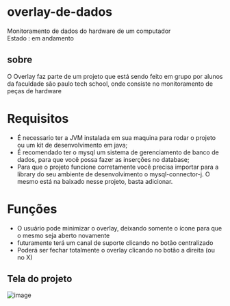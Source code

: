 # overlay-de-dados
Monitoramento de dados do hardware de um computador
<br>Estado : em andamento

## sobre
O Overlay faz parte de um projeto que está sendo feito em grupo por alunos da faculdade são paulo tech school, onde consiste no monitoramento de peças de hardware

# Requisitos
- É necessario ter a JVM instalada em sua maquina para rodar o projeto ou um kit de desenvolvimento em java; <br>
- É recomendado ter o mysql um sistema de gerenciamento de banco de dados, para que você possa fazer as inserções no database; <br>
- Para que o projeto funcione corretamente você precisa importar para a library do seu ambiente de desenvolvimento o mysql-connector-j. O mesmo está na baixado nesse projeto, basta adicionar.

# Funções 
- O usuário pode minimizar o overlay, deixando somente o ícone para que o mesmo seja aberto novamente <br>
- futuramente terá um canal de suporte clicando no botão centralizado <br>
- Poderá ser fechar totalmente o overlay clicando no botão a direita (ou no X) <br>
## Tela do projeto
![image](https://github.com/winycios/overlay-de-dados/assets/79330086/5b9a60c5-e059-44a0-b3a3-701688090116)
